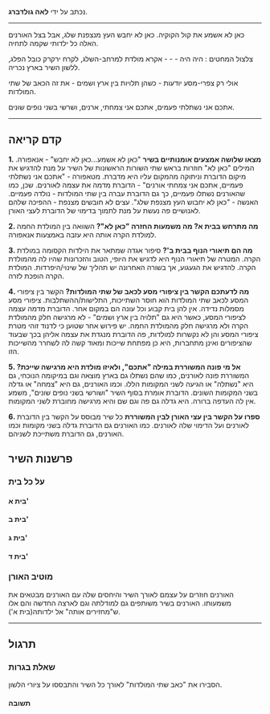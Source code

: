 נכתב על ידי **לאה גולדברג**.
***
כאן לא אשמע את קול הקוקיה.
כאן לא יחבש העץ מנצפנת שלג,
אבל בצל האורנים האלה
כל ילדותי שקמה לתחיה.

צלצול המחטים : היה היה - - -
אקרא מולדת למרחב-השלג,
לקרח ירקרק כובל הפלג,
ללשון השיר בארץ נכריה.

אולי רק צפרי-מסע יודעות -
כשהן תלויות בין ארץ ושמים -
את זה הכאב של שתי המולדות.

אתכם אני נשתלתי פעמים,
אתכם אני צמחתי, ארנים,
ושרשי בשני נופים שונים.
***
## קדם קריאה
**1. מצאו שלושה אמצעים אומנותיים בשיר**
"כאן לא אשמע...כאן לא יחבש" - אנאפורה. המילים "כאן לא" חוזרות בראש שתי השורות הראשונות של השיר על מנת להדגיש את מיקום הדוברת וניתוקה מהמקום עליו היא מדברת.
מטאפורה - "אתכם אני נשתלתי פעמיים, אתכם אני צמחתי אורנים" - הדוברת מדמה את עצמה לאורנים. שכן, כמו שהאורנים נשתלו פעמיים, כך גם הדוברת עברה בין שתי המולדות - נולדה פעמיים.
האנשה - "כאן לא יחבוש העץ מצנפת שלג". עצים לא חובשים מצנפת - ההפיכה שלהם לאנושיים פה נעשת על מנת לתמוך בדימוי של הדוברת לעצי האורן.

**2. מה מתרחש בבית א? מה משמעות החזרה "כאן לא"?**
השוואה בין המולדת החמה למולדת הקרה אותה היא עזבה באמצעות אנאפורה.

**3. מה הם תיאורי הנוף בבית ב'?**
סיפור אגדה שמתאר את הילדות הקסומה במולדת הקרה. המטרה של תיאורי הנוף היא לדגיש את היופי, הטוב והזכרונות שהיו לה מהמולדת הקרה. להדגיש את הגעגוע, אך בשורה האחרונה יש תהליך של שינוי/היפרדות. המולדת הקרה הופכת לזרה.

**4. מה לדעתכם הקשר בין ציפורי מסע לכאב של שתי המולדות?**
הקשר בין ציפורי המסע לכאב שתי המולדות הוא חוסר השתייכות, התלישות/ההשתלבות.
ציפורי מסע מסמלות נדידה. אין להן בית קבוע וכל עונה הם במקום אחר. הדוברת מדמה עצמה לציפורי המסע, כאשר היא גם "תלויה בין ארץ ושמים" - לא מרגישה חלק מהמולדת הקרה ולא מרגישה חלק מהמולדת החמה.
יש פירוש אחר שטוען כי לדנוד זוהי מטרת ציפורי המסע והן לא נקשרות למולדות, פה הדוברת מנגדת את עצמה אליהן בכך שבעוד שהציפורים ואינן מתחברות, היא כן מפתחת שייכות ומאוד קשה לה לשחרר מהשייכות הזו.

**5. אל מי פונה המשוררת במילה "אתכם", ולאיזו מולדת היא מרגישה שייכת?**
המשוררת פונה לאורנים, כמו שהם נשתלו גם בארץ מוצאה וגם במיקומה הנוכחי, גם היא "נשתלה" או הגיעה לשני המקומות הללו. וכמו האורנים, גם היא "צמחה" או גדלה בשני המקומות השונים.
הדוברת אומרת בסוף השיר "ושורשי בשני נופים שונים", משמע אין לה העדפה ברורה. היא גדלה גם פה וגם שם והיא מרגישה מחוברת לשני המקומות.

**6. ספרו על הקשר בין עצי האורן לבין המשוררת**
כל שיר מבוסס על הקשר בין הדוברת לאורנים ועל הדימוי שלה לאורנים. כמו האורנים גם הדוברת גדלה בשני מקומות וכמו האורנים, גם הדוברת משתייכת לשניהם.

## פרשנות השיר
### על כל בית
#### בית א'


#### בית ב'


#### בית ג'


#### בית ד'


### מוטיב האורן
האורנים חוזרים על עצמם לאורך השיר והיחסים שלה עם האורנים מבטאים את משמעותו. האורנים בשיר משותפים גם למודלתה וגם לארצה החדשה והם אלו ש"מחזירים אותה" אל ילדותה(בית א'). 

***
## תרגול
### שאלת בגרות
הסבירו את "כאב שתי המולדות" לאורך כל השיר והתבססו על ציורי הלשון.
#### תשובה
